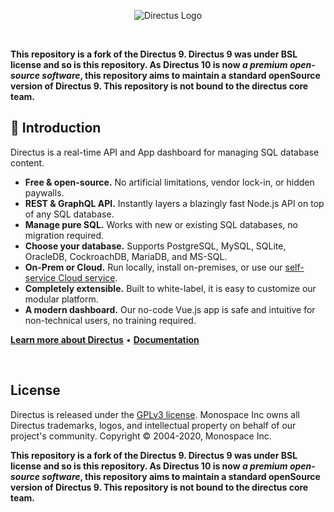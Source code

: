 <p align="center"><img alt="Directus Logo" src="https://user-images.githubusercontent.com/522079/158864859-0fbeae62-9d7a-4619-b35e-f8fa5f68e0c8.png"></p>

<br />

**This repository is a fork of the Directus 9. Directus 9 was under BSL license and so is this repository. As Directus 10 is now <i>a premium open-source software</i>, this repository aims to maintain a standard openSource version of Directus 9. This repository is not bound to the directus core team.**

## 🐰 Introduction

Directus is a real-time API and App dashboard for managing SQL database content.

- **Free & open-source.** No artificial limitations, vendor lock-in, or hidden paywalls.
- **REST & GraphQL API.** Instantly layers a blazingly fast Node.js API on top of any SQL database.
- **Manage pure SQL.** Works with new or existing SQL databases, no migration required.
- **Choose your database.** Supports PostgreSQL, MySQL, SQLite, OracleDB, CockroachDB, MariaDB, and MS-SQL.
- **On-Prem or Cloud.** Run locally, install on-premises, or use our
  [self-service Cloud service](https://directus.io/pricing).
- **Completely extensible.** Built to white-label, it is easy to customize our modular platform.
- **A modern dashboard.** Our no-code Vue.js app is safe and intuitive for non-technical users, no training required.

**[Learn more about Directus](https://directus.io)** • **[Documentation](https://docs.directus.io)**

<br />

## License

Directus is released under the [GPLv3 license](./license). Monospace Inc owns all Directus trademarks, logos, and intellectual property on behalf of our project's community. Copyright © 2004-2020, Monospace Inc.

**This repository is a fork of the Directus 9. Directus 9 was under BSL license and so is this repository. As Directus 10 is now <i>a premium open-source software</i>, this repository aims to maintain a standard openSource version of Directus 9. This repository is not bound to the directus core team.**